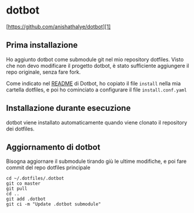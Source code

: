 # dotbot
[https://github.com/anishathalye/dotbot][1]

## Prima installazione
Ho aggiunto dotbot come submodule git nel mio repository dotfiles.
Visto che non devo modificare il progetto dotbot, è stato sufficiente aggiungere il repo originale, senza fare fork.

Come indicato nel [README][2] di Dotbot, ho copiato il file `install` nella mia cartella dotfiles, e poi ho cominciato a configurare il file `install.conf.yaml`

## Installazione durante esecuzione
dotbot viene installato automaticamente quando viene clonato il repository dei dotfiles.

## Aggiornamento di dotbot
Bisogna aggiornare il submodule tirando giù le ultime modifiche, e poi fare commit del repo dotfiles principale

	cd ~/.dotfiles/.dotbot
	git co master
	git pull
	cd ..
	git add .dotbot
	git ci -m "Update .dotbot submodule"

[1]:	https://github.com/anishathalye/dotbot
[2]:	https://github.com/anishathalye/dotbot/blob/master/README.md "README"